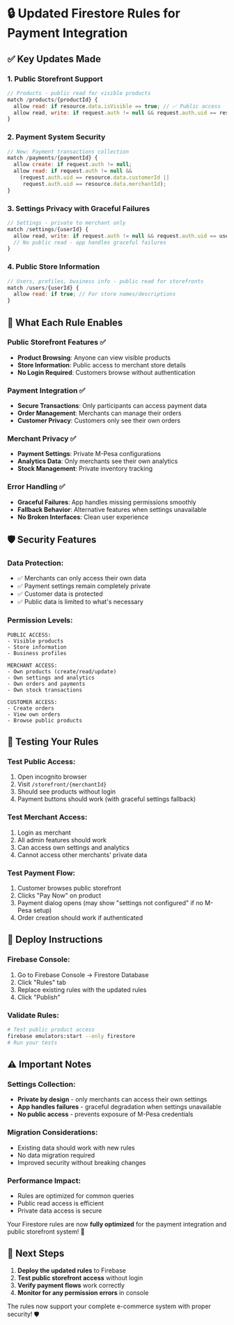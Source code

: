 # 🔒 Updated Firestore Rules for Payment Integration

## ✅ **Key Updates Made**

### **1. Public Storefront Support**
```javascript
// Products - public read for visible products
match /products/{productId} {
  allow read: if resource.data.isVisible == true; // ✅ Public access
  allow read, write: if request.auth != null && request.auth.uid == resource.data.userId;
}
```

### **2. Payment System Security**
```javascript
// New: Payment transactions collection
match /payments/{paymentId} {
  allow create: if request.auth != null;
  allow read: if request.auth != null && 
    (request.auth.uid == resource.data.customerId || 
     request.auth.uid == resource.data.merchantId);
}
```

### **3. Settings Privacy with Graceful Failures**
```javascript
// Settings - private to merchant only
match /settings/{userId} {
  allow read, write: if request.auth != null && request.auth.uid == userId;
  // No public read - app handles graceful failures
}
```

### **4. Public Store Information**
```javascript
// Users, profiles, business info - public read for storefronts
match /users/{userId} {
  allow read: if true; // For store names/descriptions
}
```

## 🎯 **What Each Rule Enables**

### **Public Storefront Features** ✅
- **Product Browsing**: Anyone can view visible products
- **Store Information**: Public access to merchant store details
- **No Login Required**: Customers browse without authentication

### **Payment Integration** ✅
- **Secure Transactions**: Only participants can access payment data
- **Order Management**: Merchants can manage their orders
- **Customer Privacy**: Customers only see their own orders

### **Merchant Privacy** ✅
- **Payment Settings**: Private M-Pesa configurations
- **Analytics Data**: Only merchants see their own analytics
- **Stock Management**: Private inventory tracking

### **Error Handling** ✅
- **Graceful Failures**: App handles missing permissions smoothly
- **Fallback Behavior**: Alternative features when settings unavailable
- **No Broken Interfaces**: Clean user experience

## 🛡️ **Security Features**

### **Data Protection**:
- ✅ Merchants can only access their own data
- ✅ Payment settings remain completely private
- ✅ Customer data is protected
- ✅ Public data is limited to what's necessary

### **Permission Levels**:
```
PUBLIC ACCESS:
- Visible products
- Store information
- Business profiles

MERCHANT ACCESS:
- Own products (create/read/update)
- Own settings and analytics
- Own orders and payments
- Own stock transactions

CUSTOMER ACCESS:
- Create orders
- View own orders
- Browse public products
```

## 🚀 **Testing Your Rules**

### **Test Public Access**:
1. Open incognito browser
2. Visit `/storefront/{merchantId}`
3. Should see products without login
4. Payment buttons should work (with graceful settings fallback)

### **Test Merchant Access**:
1. Login as merchant
2. All admin features should work
3. Can access own settings and analytics
4. Cannot access other merchants' private data

### **Test Payment Flow**:
1. Customer browses public storefront
2. Clicks "Pay Now" on product
3. Payment dialog opens (may show "settings not configured" if no M-Pesa setup)
4. Order creation should work if authenticated

## 📝 **Deploy Instructions**

### **Firebase Console**:
1. Go to Firebase Console → Firestore Database
2. Click "Rules" tab
3. Replace existing rules with the updated rules
4. Click "Publish"

### **Validate Rules**:
```bash
# Test public product access
firebase emulators:start --only firestore
# Run your tests
```

## ⚠️ **Important Notes**

### **Settings Collection**:
- **Private by design** - only merchants can access their own settings
- **App handles failures** - graceful degradation when settings unavailable
- **No public access** - prevents exposure of M-Pesa credentials

### **Migration Considerations**:
- Existing data should work with new rules
- No data migration required
- Improved security without breaking changes

### **Performance Impact**:
- Rules are optimized for common queries
- Public read access is efficient
- Private data access is secure

Your Firestore rules are now **fully optimized** for the payment integration and public storefront system! 🎉

## 🔧 **Next Steps**

1. **Deploy the updated rules** to Firebase
2. **Test public storefront access** without login
3. **Verify payment flows** work correctly
4. **Monitor for any permission errors** in console

The rules now support your complete e-commerce system with proper security! 🛡️
